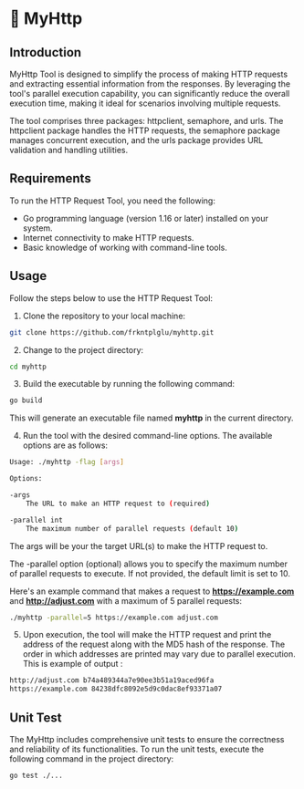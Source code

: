 # 🚀 MyHttp

## Introduction

MyHttp Tool is designed to simplify the process of making HTTP requests and extracting essential information from the responses. By leveraging the tool's parallel execution capability, you can significantly reduce the overall execution time, making it ideal for scenarios involving multiple requests.

The tool comprises three packages: httpclient, semaphore, and urls. The httpclient package handles the HTTP requests, the semaphore package manages concurrent execution, and the urls package provides URL validation and handling utilities.

## Requirements

To run the HTTP Request Tool, you need the following:

- Go programming language (version 1.16 or later) installed on your system.
- Internet connectivity to make HTTP requests.
- Basic knowledge of working with command-line tools.

## Usage

Follow the steps below to use the HTTP Request Tool:

1.  Clone the repository to your local machine:

```bash
git clone https://github.com/frkntplglu/myhttp.git
```

2.  Change to the project directory:

```bash
cd myhttp
```

3.  Build the executable by running the following command:

```bash
go build
```

This will generate an executable file named **myhttp** in the current directory.

4.  Run the tool with the desired command-line options. The available options are as follows:

```bash
Usage: ./myhttp -flag [args]

Options:

-args
    The URL to make an HTTP request to (required)

-parallel int
    The maximum number of parallel requests (default 10)
```

The args will be your the target URL(s) to make the HTTP request to.

The -parallel option (optional) allows you to specify the maximum number of parallel requests to execute. If not provided, the default limit is set to 10.

Here's an example command that makes a request to **https://example.com** and **http://adjust.com** with a maximum of 5 parallel requests:

```bash
./myhttp -parallel=5 https://example.com adjust.com
```

5.  Upon execution, the tool will make the HTTP request and print the address of the request along with the MD5 hash of the response. The order in which addresses are printed may vary due to parallel execution. This is example of output :

```bash
http://adjust.com b74a489344a7e90ee3b51a19aced96fa
https://example.com 84238dfc8092e5d9c0dac8ef93371a07
```

## Unit Test

The MyHttp includes comprehensive unit tests to ensure the correctness and reliability of its functionalities. To run the unit tests, execute the following command in the project directory:

```bash
go test ./...
```
